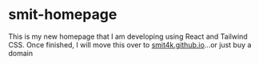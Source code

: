 # smit-homepage

This is my new homepage that I am developing using React and Tailwind CSS. Once finished, I will move this over to [smit4k.github.io](https://smit4k.github.io)...or just buy a domain